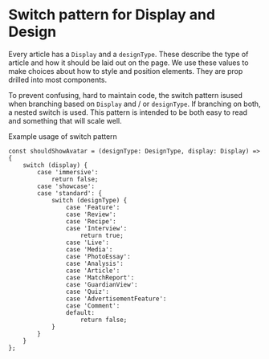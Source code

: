 # Switch pattern for Display and Design
Every article has a `Display` and a `designType`. These describe the type of article and how it should be laid out on the page. We use these values to make choices about how to style and position elements. They are prop drilled into most components.

To prevent confusing, hard to maintain code, the switch pattern isused when branching based on `Display` and / or `designType`. If branching on both, a nested switch is used. This pattern is intended to be both easy to read and something that will scale well.

Example usage of switch pattern

```
const shouldShowAvatar = (designType: DesignType, display: Display) => {
    switch (display) {
        case 'immersive':
            return false;
        case 'showcase':
        case 'standard': {
            switch (designType) {
                case 'Feature':
                case 'Review':
                case 'Recipe':
                case 'Interview':
                    return true;
                case 'Live':
                case 'Media':
                case 'PhotoEssay':
                case 'Analysis':
                case 'Article':
                case 'MatchReport':
                case 'GuardianView':
                case 'Quiz':
                case 'AdvertisementFeature':
                case 'Comment':
                default:
                    return false;
            }
        }
    }
};
```